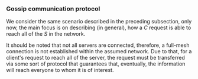 ### Gossip communication protocol

We consider the same scenario described in the preceding subsection, only now, the main focus is on describing (in general), how a *C* request is able to reach all of the *S* in the network.

It should be noted that not all servers are connected, therefore, a full-mesh connection is not established within the assumed network. Due to that, for a client's request to reach all of the server, the request must be transferred via some sort of protocol that guarantees that, eventually, the information will reach everyone to whom it is of interest. 
<!--stackedit_data:
eyJoaXN0b3J5IjpbMTk0ODQxNDQxXX0=
-->